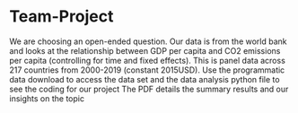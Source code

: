 # Team-Project
We are choosing an open-ended question. Our data is from the world bank and looks at the relationship between GDP per capita and CO2 emissions per capita (controlling for time and fixed effects). 
This is panel data across 217 countries from 2000-2019 (constant 2015USD).
Use the programmatic data download to access the data set and the data analysis python file to see the coding for our project
The PDF details the summary results and our insights on the topic

